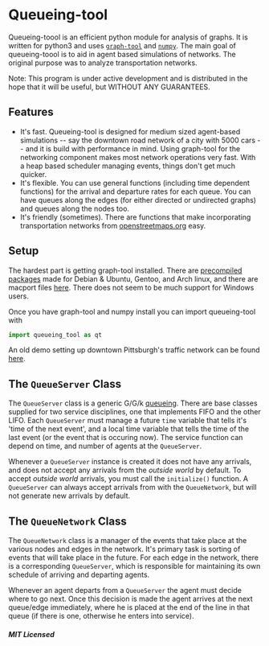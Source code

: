 Queueing-tool
=============

Queueing-toool is an efficient python module for analysis of graphs. It is written for python3 and uses [`graph-tool`](http://graph-tool.skewed.de/) and [`numpy`](http://www.numpy.org/). The main goal of queueing-toool is to aid in agent based simulations of networks. The original purpose was to analyze transportation networks.

Note: This program is under active development and is distributed in the hope that it will be useful, but WITHOUT ANY GUARANTEES.

## Features

  - It's fast. Queueing-tool is designed for medium sized agent-based simulations -- say the downtown road network of a city with 5000 cars -- and it is build with performance in mind. Using graph-tool for the networking component makes most network operations very fast. With a heap based scheduler managing events, things don't get much quicker.
  - It's flexible. You can use general functions (including time dependent functions) for the arrival and departure rates for each queue. You can have queues along the edges (for either directed or undirected graphs) and queues along the nodes too.
  - It's friendly (sometimes). There are functions that make incorporating transportation networks from [openstreetmaps.org](www.openstreetmaps.org) easy.


## Setup

The hardest part is getting graph-tool installed. There are [precompiled packages](http://graph-tool.skewed.de/download#packages) made for Debian & Ubuntu, Gentoo, and Arch linux, and there are macport files [here](http://www.macports.org/ports.php?by=name&substr=graph-tool). There does not seem to be much support for Windows users.

Once you have graph-tool and numpy install you can import queueing-tool with

```python
import queueing_tool as qt
```

An old demo setting up downtown Pittsburgh's traffic network can be found [here](http://nbviewer.ipython.org/gist/djordon/975bf898c1ed2f4c8198).

## The `QueueServer` Class

The `QueueServer` class is a generic G/G/k [queueing](http://en.wikipedia.org/wiki/Queueing_theory). There are base classes supplied for two service disciplines, one that implements FIFO and the other LIFO. Each `QueueServer` must manage a future `time` variable that tells it's 'time of the next event', and a local time variable that tells the time of the last event (or the event that is occuring now). The service function can depend on time, and number of agents at the `QueueServer`.

Whenever a `QueueServer` instance is created it does not have any arrivals, and does not accept any arrivals from the *outside world* by default. To accept *outside world* arrivals, you must call the `initialize()` function. A `QueueServer` can always accept arrivals from with the `QueueNetwork`, but will not generate new arrivals by default.

## The `QueueNetwork` Class

The `QueueNetwork` class is a manager of the events that take place at the various nodes and edges in the network. It's primary task is sorting of events that will take place in the future. For each edge in the network, there is a corresponding `QueueServer`, which is responsible for maintaining its own schedule of arriving and departing agents.

Whenever an agent departs from a `QueueServer` the agent must decide where to go next. Once this decision is made the agent arrives at the next queue/edge immediately, where he is placed at the end of the line in that queue (if there is one, otherwise he enters into service).

##### MIT Licensed
